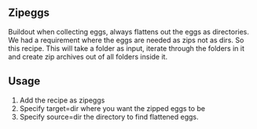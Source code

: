 Zipeggs
-------

Buildout when collecting eggs, always flattens out the eggs as directories. We had a requirement where the eggs are needed as zips not as dirs. So this recipe.
This will take a folder as input, iterate through the folders in it and create zip archives out of all folders inside it.

Usage
-----

1. Add the recipe as zipeggs
2. Specify target=dir where you want the zipped eggs to be
3. Specify source=dir the directory to find flattened eggs.
